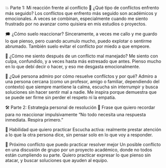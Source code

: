 💥 Parte 1: Mi reacción frente al conflicto
🧯 ¿Qué tipo de conflictos enfrento más seguido?
Los conflictos que enfrento más seguido son académicos y emocionales. A veces se combinan, especialmente cuando me siento frustrado por no avanzar como quisiera en mis estudios o proyectos.

🗯️ ¿Cómo suelo reaccionar?
Sinceramente, a veces me callo y me guardo lo que pienso, pero cuando acumulo mucho, puedo explotar o sentirme abrumado. También suelo evitar el conflicto por miedo a que empeore.

🤯 ¿Cómo me siento después de un conflicto mal manejado?
Me siento con culpa, confundido, y a veces hasta más estresado que antes. Pienso mucho en lo que debí decir o hacer, y eso me desgasta emocionalmente.

🌈 ¿Qué persona admiro por cómo resuelve conflictos y por qué?
Admiro a una persona cercana (como un profesor, amigo o familiar, dependiendo del contexto) que siempre mantiene la calma, escucha sin interrumpir y busca soluciones sin hacer sentir mal a nadie. Me inspira porque demuestra que se puede ser firme sin perder el respeto ni la empatía.

🛠️ Parte 2: Estrategia personal de resolución
💬 Frase que quiero recordar para no reaccionar impulsivamente
“No todo necesita una respuesta inmediata. Respira primero.”

🤝 Habilidad que quiero practicar
Escucha activa: realmente prestar atención a lo que la otra persona dice, sin pensar solo en lo que voy a responder.

🧪 Próximo conflicto que puedo practicar resolver mejor
Un posible conflicto en una discusión de grupo por un proyecto académico, donde no todos están cumpliendo su parte. Quiero practicar expresar lo que pienso sin atacar, y buscar soluciones que ayuden al equipo.

